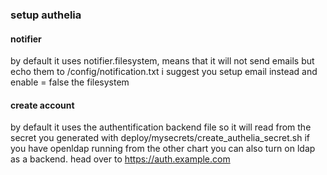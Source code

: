 ### setup authelia

#### notifier
by default it uses notifier.filesystem, means that it will not send emails but echo them to  /config/notification.txt i suggest you setup email instead and enable = false the filesystem


#### create account
by default it uses the authentification backend file so it will read from the secret you generated with deploy/mysecrets/create_authelia_secret.sh if you have openldap running from the other chart you can also turn on ldap as a backend.
head over to https://auth.example.com

